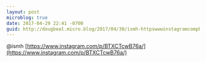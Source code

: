 ```yaml
---
layout: post
microblog: true
date: 2017-04-29 22:41 -0700
guid: http://dougbeal.micro.blog/2017/04/30/ismh-httpswwwinstagramcompbtxctcwba.html
---
```

@ismh [https://www.instagram.com/p/BTXCTcwB76a/](https://www.instagram.com/p/BTXCTcwB76a/)
